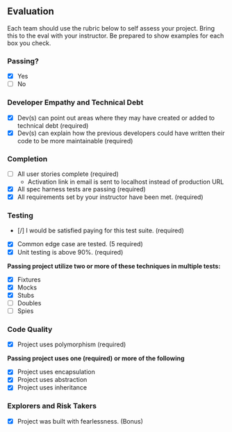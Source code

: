 ## Evaluation

Each team should use the rubric below to self assess your project. Bring this to the eval with your instructor. Be prepared to show examples for each box you check.

### Passing?

- [x] Yes
- [ ] No

### Developer Empathy and Technical Debt

- [x] Dev(s) can point out areas where they may have created or added to technical debt (required)
- [x] Dev(s) can explain how the previous developers could have written their code to be more maintainable (required)

### Completion

- [ ] All user stories complete (required)
  * Activation link in email is sent to localhost instead of production URL
- [x] All spec harness tests are passing (required)
- [x] All requirements set by your instructor have been met. (required)

### Testing

- [/] I would be satisfied paying for this test suite. (required)
- [x] Common edge case are tested. (5 required)
- [x] Unit testing is above 90%. (required)

**Passing project utilize two or more of these techniques in multiple tests:**

- [x] Fixtures
- [x] Mocks
- [x] Stubs
- [ ] Doubles
- [ ] Spies

### Code Quality

- [x] Project uses polymorphism (required)

**Passing project uses one (required) or more of the following**

- [x] Project uses encapsulation
- [x] Project uses abstraction
- [x] Project uses inheritance

### Explorers and Risk Takers

- [x] Project was built with fearlessness. (Bonus)
